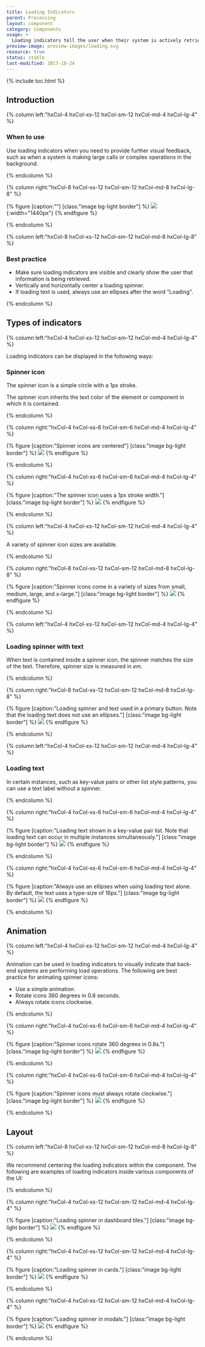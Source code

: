 ```yaml
---
title: Loading Indicators
parent: Processing
layout: component
category: Components
usage: >
  Loading indicators tell the user when their system is actively retrieving data.
preview-image: preview-images/loading.svg
resource: true
status: stable
last-modified: 2017-10-24
---
```


{% include toc.html %}

<section class="static-section" markdown="1">

## Introduction

<div class="hxRow" markdown="1">

{% column left:"hxCol-4 hxCol-xs-12 hxCol-sm-12 hxCol-md-4 hxCol-lg-4" %}

### When to use

Use loading indicators when you need to provide further visual feedback, such as when a system is making large calls or complex operations in the background.

{% endcolumn %}

{% column right:"hxCol-8 hxCol-xs-12 hxCol-sm-12 hxCol-md-8 hxCol-lg-8" %}

{% figure [caption:""] [class:"image bg-light border"] %}
![]({{site.url}}/assets/images/components/processing/loading-indicator/loading-hero.png){:width="1440px"}
{% endfigure %}

{% endcolumn %}

</div>

</section>

<section class="static-section" markdown="1">

<div class="hxRow" markdown="1">

{% column left:"hxCol-8 hxCol-xs-12 hxCol-sm-12 hxCol-md-8 hxCol-lg-8" %}

### Best practice

- Make sure loading indicators are visible and clearly show the user that information is being retrieved.
- Vertically and horizontally center a loading spinner.
- If loading text is used, always use an ellipses after the word "Loading".

{% endcolumn %}

</div>

</section>

<section class="static-section" markdown="1">

## Types of indicators

<div class="hxRow" markdown="1">

{% column left:"hxCol-4 hxCol-xs-12 hxCol-sm-12 hxCol-md-4 hxCol-lg-4" %}

Loading indicators can be displayed in the following ways:

### Spinner icon

The spinner icon is a simple circle with a 1px stroke.

The spinner icon inherits the text color of the element or component in which it is contained.

{% endcolumn %}

{% column right:"hxCol-4 hxCol-xs-6 hxCol-sm-6 hxCol-md-4 hxCol-lg-4" %}

{% figure [caption:"Spinner icons are centered"] [class:"image bg-light border"] %}
![]({{site.url}}/assets/images/components/processing/loading-indicator/spinner-icon-centered.svg)
{% endfigure %}

{% endcolumn %}

{% column right:"hxCol-4 hxCol-xs-6 hxCol-sm-6 hxCol-md-4 hxCol-lg-4" %}

{% figure [caption:"The spinner icon uses a 1px stroke width."] [class:"image bg-light border"] %}
![]({{site.url}}/assets/images/components/processing/loading-indicator/spinner-icon-stroke.svg)
{% endfigure %}

{% endcolumn %}

{% column left:"hxCol-4 hxCol-xs-12 hxCol-sm-12 hxCol-md-4 hxCol-lg-4" %}

A variety of spinner icon sizes are available.

{% endcolumn %}

</div>

<div class="hxRow" markdown="1">

{% column right:"hxCol-8 hxCol-xs-12 hxCol-sm-12 hxCol-md-8 hxCol-lg-8" %}

{% figure [caption:"Spinner icons come in a variety of sizes from small, medium, large, and x-large."] [class:"image bg-light border"] %}
![]({{site.url}}/assets/images/components/processing/loading-indicator/spinner-size.svg)
{% endfigure %}

{% endcolumn %}

</div>

</section>

<section class="static-section" markdown="1">

<div class="hxRow" markdown="1">

{% column left:"hxCol-4 hxCol-xs-12 hxCol-sm-12 hxCol-md-4 hxCol-lg-4" %}

### Loading spinner with text

When text is contained inside a spinner icon, the spinner matches the size of the text. Therefore, spinner size is measured in *em*.

{% endcolumn %}

{% column right:"hxCol-8 hxCol-xs-12 hxCol-sm-12 hxCol-md-8 hxCol-lg-8" %}

{% figure [caption:"Loading spinner and text used in a primary button. Note that the loading text does not use an ellipses."] [class:"image bg-light border"] %}
![]({{site.url}}/assets/images/components/processing/loading-indicator/spinner-text.svg)
{% endfigure %}

{% endcolumn %}

</div>

</section>

<section class="static-section" markdown="1">

<div class="hxRow" markdown="1">

{% column left:"hxCol-4 hxCol-xs-12 hxCol-sm-12 hxCol-md-4 hxCol-lg-4" %}

### Loading text

In certain instances, such as key-value pairs or other list style patterns, you can use a text label without a spinner.

{% endcolumn %}

{% column right:"hxCol-4 hxCol-xs-6 hxCol-sm-6 hxCol-md-4 hxCol-lg-4" %}

{% figure [caption:"Loading text shown in a key-value pair list. Note that loading text can occur in multiple instances simultaneously."] [class:"image bg-light border"] %}
![]({{site.url}}/assets/images/components/processing/loading-indicator/spinner-text-only.svg)
{% endfigure %}

{% endcolumn %}

{% column right:"hxCol-4 hxCol-xs-6 hxCol-sm-6 hxCol-md-4 hxCol-lg-4" %}

{% figure [caption:"Always use an ellipses when using loading text alone. By default, the text uses a type-size of 16px."] [class:"image bg-light border"] %}
![]({{site.url}}/assets/images/components/processing/loading-indicator/spinner-text-font.svg)
{% endfigure %}

{% endcolumn %}

</div>

</section>

<section class="static-section" markdown="1">

## Animation

<div class="hxRow"  markdown="1">

{% column left:"hxCol-4 hxCol-xs-12 hxCol-sm-12 hxCol-md-4 hxCol-lg-4" %}

Animation can be used in loading indicators to visually indicate that back-end systems are performing load operations. The following are best practice for animating spinner icons:

- Use a simple animation.
- Rotate icons 360 degrees in 0.8 seconds.
- Always rotate icons clockwise.

{% endcolumn %}

{% column right:"hxCol-4 hxCol-xs-6 hxCol-sm-6 hxCol-md-4 hxCol-lg-4" %}

{% figure [caption:"Spinner icons rotate 360 degrees in 0.8s."] [class:"image bg-light border"] %}
![]({{site.url}}/assets/images/components/processing/loading-indicator/spinner-360.svg)
{% endfigure %}

{% endcolumn %}

{% column right:"hxCol-4 hxCol-xs-6 hxCol-sm-6 hxCol-md-4 hxCol-lg-4" %}

{% figure [caption:"Spinner icons must always rotate clockwise."] [class:"image bg-light border"] %}
![]({{site.url}}/assets/images/components/processing/loading-indicator/spinner-rotate-clockwise.svg)
{% endfigure %}

{% endcolumn %}

</div>

</section>

<section class="static-section" markdown="1">

## Layout

<div class="hxRow"  markdown="1">

{% column left:"hxCol-8 hxCol-xs-12 hxCol-sm-12 hxCol-md-8 hxCol-lg-8" %}

We recommend centering the loading indicators within the component. The following are examples of loading indicators inside various components of the UI:

{% endcolumn %}

</div>

</section>

<section class="static-section" markdown="1">

<div class="hxRow"  markdown="1">

{% column right:"hxCol-4 hxCol-xs-12 hxCol-sm-12 hxCol-md-4 hxCol-lg-4" %}

{% figure [caption:"Loading spinner in dashboard tiles."] [class:"image bg-light border"] %}
![]({{site.url}}/assets/images/components/processing/loading-indicator/spinner-tiles.svg)
{% endfigure %}

{% endcolumn %}

{% column right:"hxCol-4 hxCol-xs-12 hxCol-sm-12 hxCol-md-4 hxCol-lg-4" %}

{% figure [caption:"Loading spinner in cards."] [class:"image bg-light border"] %}
![]({{site.url}}/assets/images/components/processing/loading-indicator/spinner-cards.svg)
{% endfigure %}

{% endcolumn %}

{% column right:"hxCol-4 hxCol-xs-12 hxCol-sm-12 hxCol-md-4 hxCol-lg-4" %}

{% figure [caption:"Loading spinner in modals."] [class:"image bg-light border"] %}
![]({{site.url}}/assets/images/components/processing/loading-indicator/spinner-modals.svg)
{% endfigure %}

{% endcolumn %}

</div>

</section>
